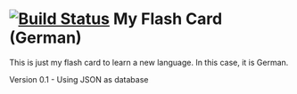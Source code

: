 [![Build Status](https://secure.travis-ci.org/noppanit/my-flash-card.png)](http://travis-ci.org/noppanit/my-flash-card)
My Flash Card (German)
=============

This is just my flash card to learn a new language. In this case, it is German.

Version 0.1 
	- Using JSON as database
